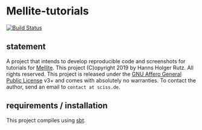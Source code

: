 # Mellite-tutorials

[![Build Status](https://travis-ci.org/Sciss/Mellite-tutorials.svg?branch=master)](https://travis-ci.org/Sciss/Mellite-tutorials)

## statement

A project that intends to develop reproducible code and screenshots for tutorials for
[Mellite](https://sciss.de/mellite). This project (C)opyright 2019 by Hanns Holger Rutz. 
All rights reserved. This project is released under the 
[GNU Affero General Public License](https://raw.github.com/Sciss/Mellite-tutorials/master/LICENSE) v3+ 
and comes with absolutely no warranties. To contact the author, send an email to
`contact at sciss.de`.

## requirements / installation

This project compiles using [sbt](http://www.scala-sbt.org/).
